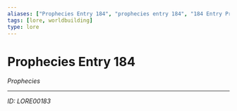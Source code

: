 ```yaml
---
aliases: ["Prophecies Entry 184", "prophecies entry 184", "184 Entry Prophecies"]
tags: [lore, worldbuilding]
type: lore
---
```


# Prophecies Entry 184

*Prophecies*

---
*ID: LORE00183*